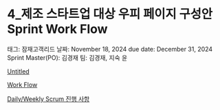 # 4_제조 스타트업 대상 우피 페이지 구성안 Sprint Work Flow

태그: 잠재고객리드
날짜: November 18, 2024
due date: December 31, 2024
Sprint Master(PO): 김경재
팀: 김경재, 지숙 윤

[Untitled](Untitled%20142e98ce7f718127b0b5f99122c7110f.csv)

[Work Flow](Work%20Flow%20142e98ce7f7181f69e69e5c172c19393.csv)

[Daily/Weekly Scrum 진행 사항](Daily%20Weekly%20Scrum%20%E1%84%8C%E1%85%B5%E1%86%AB%E1%84%92%E1%85%A2%E1%86%BC%20%E1%84%89%E1%85%A1%E1%84%92%E1%85%A1%E1%86%BC%20142e98ce7f718195a0e7c9ae06c928a6.csv)